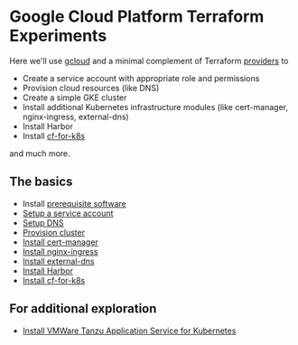 # Google Cloud Platform Terraform Experiments

Here we'll use [gcloud](https://cloud.google.com/sdk/gcloud) and a minimal complement of Terraform [providers](https://www.terraform.io/docs/providers/index.html) to

* Create a service account with appropriate role and permissions
* Provision cloud resources (like DNS)
* Create a simple GKE cluster
* Install additional Kubernetes infrastructure modules (like cert-manager, nginx-ingress, external-dns)
* Install Harbor
* Install [cf-for-k8s](https://github.com/cloudfoundry/cf-for-k8s)

and much more.

## The basics

* Install [prerequisite software](../../bom)
* [Setup a service account](iam)
* [Setup DNS](dns)
* [Provision cluster](cluster)
* [Install cert-manager](certmanager)
* [Install nginx-ingress](../k8s/nginx-ingress)
* [Install external-dns](external-dns)
* [Install Harbor](../k8s/harbor)
* [Install cf-for-k8s](../k8s/cf4k8s)

## For additional exploration

* [Install VMWare Tanzu Application Service for Kubernetes](../k8s/tas4k8s)